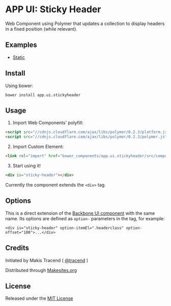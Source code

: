 # APP UI: Sticky Header

Web Component using Polymer that updates a collection to display headers in a fixed position (while relevant).


## Examples

* [Static](http://rawgit.com/app-ui/stickyheader/master/examples/static.html)


## Install

Using bower:
```
bower install app.ui.stickyheader
```


## Usage

1. Import Web Components' polyfill:

```html
<script src="//cdnjs.cloudflare.com/ajax/libs/polymer/0.2.3/platform.js"></script>
<script src="//cdnjs.cloudflare.com/ajax/libs/polymer/0.2.3/polymer.js"></script>
```

2. Import Custom Element:

```html
<link rel="import" href="bower_components/app.ui.stickyheader/src/component.html">
```

3. Start using it!

```html
<div is="sticky-header"></div>
```

Currently the component extends the ```<div>``` tag.


## Options

This is a direct extension of the [Backbone UI component](http://github.com/backbone-ui/sticky-header) with the same name. Its options are defined as ```option-``` parameters in the tag, for example:
```
<div is="sticky-header" option-itemEl=".headerclass" option-offset="100">...</div>
```


## Credits

Initiated by Makis Tracend ( [@tracend](http://github.com/tracend) )

Distributed through [Makesites.org](http://makesites.org)


## License

Released under the [MIT License](http://makesites.org/licenses/MIT)
